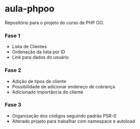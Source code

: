 # aula-phpoo

Repositório para o projeto do curso de PHP OO.

### Fase 1
- Lista de Clientes
- Ordenação da lista por ID
- Link para dados do usuário

### Fase 2
- Adição de tipos de cliente
- Possibilidade de adicionar endereço de cobrança
- Adicionado importância do cliente

### Fase 3
- Organização dos códigos seguindo padrão PSR-0
- Alterado projeto para trabalhar com namespace e autoload